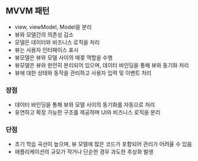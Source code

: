

## MVVM 패턴

- view, viewModel, Model을 분리
- 뷰와 모델간의 의존성 감소
- 모델은 데이터와 비즈니스 로직을 처리
- 뷰는 사용자 인터페이스 표시
- 뷰모델은 뷰와 모델 사이의 매겣 역할을 수행
- 뷰모델은 뷰와 완전히 분리되어 있으며, 데이터 바인딩을 통해 뷰와 동기화 처리
- 뷰에 대한 상태와 동작을 관리하고 사용자 입력 및 이벤트 처리

### 장점

- 데이터 바인딩을 통해 뷰와 모델 사이의 동기화를 자동으로 처리
- 유연하고 확장 가능한 구조를 제공하며 UI와 비즈니스 로직을 분리 

### 단점

- 초기 학습 곡선이 높으며, 뷰 모델에 많은 코드가 포함되어 관리가 어려울 수 있음
- 애플리케이션의 규모가 작거나 단순한 경우 과도한 추상화 발생 


